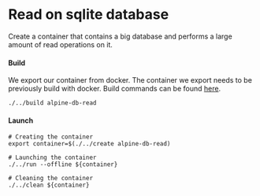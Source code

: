 # Read on sqlite database
Create a container that contains a big database and performs a large amount of read operations on it.

#### Build
We export our container from docker.  The container we export needs to be previously build with docker.  Build commands
can be found [here](../../docker/alpine-db-read/README.md).
```shell script
./../build alpine-db-read
```

#### Launch
```shell script
# Creating the container
export container=$(./../create alpine-db-read)

# Launching the container
./../run --offline ${container}

# Cleaning the container
./../clean ${container}
```